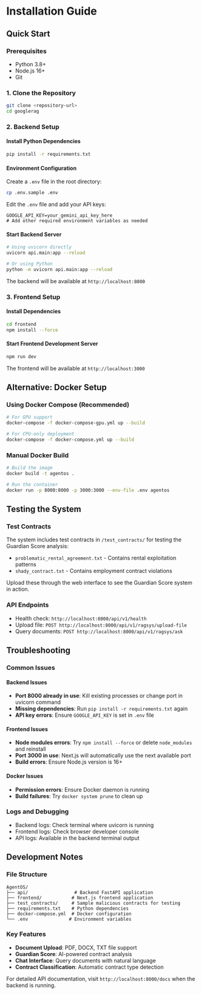 # Installation Guide

## Quick Start

### Prerequisites
- Python 3.8+
- Node.js 16+
- Git

### 1. Clone the Repository
```bash
git clone <repository-url>
cd googlerag
```

### 2. Backend Setup

#### Install Python Dependencies
```bash
pip install -r requirements.txt
```

#### Environment Configuration
Create a `.env` file in the root directory:
```bash
cp .env.sample .env
```

Edit the `.env` file and add your API keys:
```env
GOOGLE_API_KEY=your_gemini_api_key_here
# Add other required environment variables as needed
```

#### Start Backend Server
```bash
# Using uvicorn directly
uvicorn api.main:app --reload

# Or using Python
python -m uvicorn api.main:app --reload
```

The backend will be available at `http://localhost:8000`

### 3. Frontend Setup

#### Install Dependencies
```bash
cd frontend
npm install --force
```

#### Start Frontend Development Server
```bash
npm run dev
```

The frontend will be available at `http://localhost:3000`

## Alternative: Docker Setup

### Using Docker Compose (Recommended)
```bash
# For GPU support
docker-compose -f docker-compose-gpu.yml up --build

# For CPU-only deployment
docker-compose -f docker-compose.yml up --build
```

### Manual Docker Build
```bash
# Build the image
docker build -t agentos .

# Run the container
docker run -p 8000:8000 -p 3000:3000 --env-file .env agentos
```

## Testing the System

### Test Contracts
The system includes test contracts in `/test_contracts/` for testing the Guardian Score analysis:
- `problematic_rental_agreement.txt` - Contains rental exploitation patterns
- `shady_contract.txt` - Contains employment contract violations

Upload these through the web interface to see the Guardian Score system in action.

### API Endpoints
- Health check: `http://localhost:8000/api/v1/health`
- Upload file: `POST http://localhost:8000/api/v1/ragsys/upload-file`
- Query documents: `POST http://localhost:8000/api/v1/ragsys/ask`

## Troubleshooting

### Common Issues

#### Backend Issues
- **Port 8000 already in use**: Kill existing processes or change port in uvicorn command
- **Missing dependencies**: Run `pip install -r requirements.txt` again
- **API key errors**: Ensure `GOOGLE_API_KEY` is set in `.env` file

#### Frontend Issues
- **Node modules errors**: Try `npm install --force` or delete `node_modules` and reinstall
- **Port 3000 in use**: Next.js will automatically use the next available port
- **Build errors**: Ensure Node.js version is 16+

#### Docker Issues
- **Permission errors**: Ensure Docker daemon is running
- **Build failures**: Try `docker system prune` to clean up

### Logs and Debugging
- Backend logs: Check terminal where uvicorn is running
- Frontend logs: Check browser developer console
- API logs: Available in the backend terminal output

## Development Notes

### File Structure
```
AgentOS/
├── api/                 # Backend FastAPI application
├── frontend/           # Next.js frontend application
├── test_contracts/     # Sample malicious contracts for testing
├── requirements.txt    # Python dependencies
├── docker-compose.yml  # Docker configuration
└── .env               # Environment variables
```

### Key Features
- **Document Upload**: PDF, DOCX, TXT file support
- **Guardian Score**: AI-powered contract analysis
- **Chat Interface**: Query documents with natural language
- **Contract Classification**: Automatic contract type detection

For detailed API documentation, visit `http://localhost:8000/docs` when the backend is running.